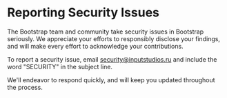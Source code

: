 # Reporting Security Issues

<p>The Bootstrap team and community take security issues in Bootstrap seriously. We appreciate your efforts to responsibly disclose your findings, and will make every effort to acknowledge your contributions.

To report a security issue, email security@inputstudios.ru and include the word "SECURITY" in the subject line.

We'll endeavor to respond quickly, and will keep you updated throughout the process.</p>